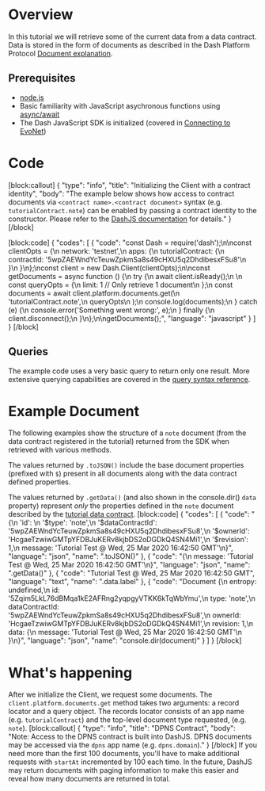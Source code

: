 # Overview

In this tutorial we will retrieve some of the current data from a data contract. Data is stored in the form of documents as described in the Dash Platform Protocol [Document explanation](explanation-platform-protocol-document).

## Prerequisites
- [node.js](https://nodejs.org/en/)
- Basic familiarity with JavaScript asychronous functions using [async/await](https://developer.mozilla.org/en-US/docs/Learn/JavaScript/Asynchronous/Async_await)
- The Dash JavaScript SDK is initialized (covered in [Connecting to EvoNet](tutorial-connecting-to-evonet))

# Code
[block:callout]
{
  "type": "info",
  "title": "Initializing the Client with a contract identity",
  "body": "The example below shows how access to contract documents via `<contract name>.<contract document>` syntax (e.g. `tutorialContract.note`) can be enabled by passing a contract identity to the constructor. Please refer to the [DashJS documentation](https://dashevo.github.io/DashJS/#/getting-started/multiple-apps) for details."
}
[/block]

[block:code]
{
  "codes": [
    {
      "code": "const Dash = require('dash');\n\nconst clientOpts = {\n  network: 'testnet',\n  apps: {\n    tutorialContract: {\n      contractId: '5wpZAEWndYcTeuwZpkmSa8s49cHXU5q2DhdibesxFSu8'\n    }\n  }\n};\nconst client = new Dash.Client(clientOpts);\n\nconst getDocuments = async function () {\n  try {\n    await client.isReady();\n    \n    const queryOpts = {\n      limit: 1 // Only retrieve 1 document\n    };\n    const documents = await client.platform.documents.get(\n      'tutorialContract.note',\n      queryOpts\n    );\n    console.log(documents);\n  } catch (e) {\n    console.error('Something went wrong:', e);\n  } finally {\n    client.disconnect();\n  }\n};\n\ngetDocuments();",
      "language": "javascript"
    }
  ]
}
[/block]
## Queries

The example code uses a very basic query to return only one result. More extensive querying capabilities are covered in the [query syntax reference](reference-query-syntax).

# Example Document

The following examples show the structure of a `note` document (from the data contract registered in the tutorial) returned from the SDK when retrieved with various methods. 

The values returned by `.toJSON()` include the base document properties (prefixed with `$`) present in all documents along with the data contract defined properties. 

The values returned by `.getData()` (and also shown in the console.dir() `data` property) represent _only_ the properties defined in the `note` document described by the [tutorial data contract](tutorial-register-a-data-contract#section-code).
[block:code]
{
  "codes": [
    {
      "code": "{\n  'id': \n  '$type': 'note',\n  '$dataContractId': '5wpZAEWndYcTeuwZpkmSa8s49cHXU5q2DhdibesxFSu8',\n  '$ownerId': 'HcgaeTzwiwGMTpYFDBJuKERv8kjbDS2oDGDkQ4SN4Mi1',\n  '$revision': 1,\n  message: 'Tutorial Test @ Wed, 25 Mar 2020 16:42:50 GMT'\n}",
      "language": "json",
      "name": ".toJSON()"
    },
    {
      "code": "{\n  message: 'Tutorial Test @ Wed, 25 Mar 2020 16:42:50 GMT'\n}",
      "language": "json",
      "name": ".getData()"
    },
    {
      "code": "Tutorial Test @ Wed, 25 Mar 2020 16:42:50 GMT",
      "language": "text",
      "name": ".data.label"
    },
    {
      "code": "Document {\n  entropy: undefined,\n  id: '5Zqim5LkL76dBMqa1kE2AFRng2yqpgyVTKK6kTqWbYmu',\n  type: 'note',\n  dataContractId: '5wpZAEWndYcTeuwZpkmSa8s49cHXU5q2DhdibesxFSu8',\n  ownerId: 'HcgaeTzwiwGMTpYFDBJuKERv8kjbDS2oDGDkQ4SN4Mi1',\n  revision: 1,\n  data: {\n    message: 'Tutorial Test @ Wed, 25 Mar 2020 16:42:50 GMT'\n  }\n}",
      "language": "json",
      "name": "console.dir(document)"
    }
  ]
}
[/block]
# What's happening

After we initialize the Client, we request some documents. The `client.platform.documents.get` method takes two arguments: a record locator and a query object. The records locator consists of an app name (e.g. `tutorialContract`) and the top-level document type requested, (e.g. `note`).
[block:callout]
{
  "type": "info",
  "title": "DPNS Contract",
  "body": "Note: Access to the DPNS contract is built into DashJS. DPNS documents may be accessed via the `dpns` app name (e.g. `dpns.domain`)."
}
[/block]
If you need more than the first 100 documents, you'll have to make additional requests with `startAt` incremented by 100 each time. In the future, DashJS may return documents with paging information to make this easier and reveal how many documents are returned in total.